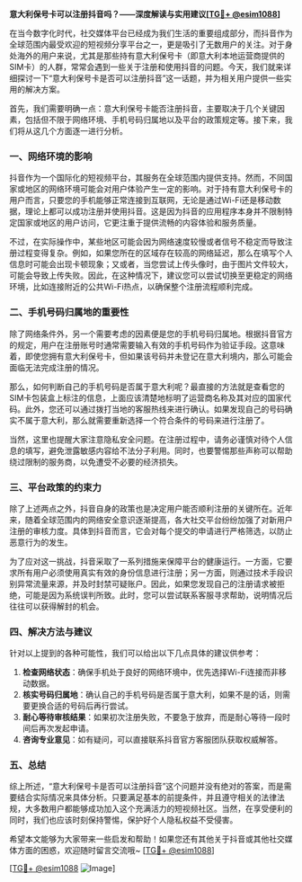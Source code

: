 **意大利保号卡可以注册抖音吗？——深度解读与实用建议[[TG💪+ @esim1088](https://t.me/s/esim1088)]**

在当今数字化时代，社交媒体平台已经成为我们生活的重要组成部分，而抖音作为全球范围内最受欢迎的短视频分享平台之一，更是吸引了无数用户的关注。对于身处海外的用户来说，尤其是那些持有意大利保号卡（即意大利本地运营商提供的SIM卡）的人群，常常会遇到一些关于注册和使用抖音的问题。今天，我们就来详细探讨一下“意大利保号卡是否可以注册抖音”这一话题，并为相关用户提供一些实用的解决方案。

首先，我们需要明确一点：意大利保号卡能否注册抖音，主要取决于几个关键因素，包括但不限于网络环境、手机号码归属地以及平台的政策规定等。接下来，我们将从这几个方面逐一进行分析。

### 一、网络环境的影响

抖音作为一个国际化的短视频平台，其服务在全球范围内提供支持。然而，不同国家或地区的网络环境可能会对用户体验产生一定的影响。对于持有意大利保号卡的用户而言，只要您的手机能够正常连接到互联网，无论是通过Wi-Fi还是移动数据，理论上都可以成功注册并使用抖音。这是因为抖音的应用程序本身并不限制特定国家或地区的用户访问，它更注重于提供流畅的内容体验和服务质量。

不过，在实际操作中，某些地区可能会因为网络速度较慢或者信号不稳定而导致注册过程变得复杂。例如，如果您所在的区域存在较高的网络延迟，那么在填写个人信息时可能会出现卡顿现象；又或者，当您尝试上传头像时，由于图片文件较大，可能会导致上传失败。因此，在这种情况下，建议您可以尝试切换至更稳定的网络环境，比如连接附近的公共Wi-Fi热点，以确保整个注册流程顺利完成。

### 二、手机号码归属地的重要性

除了网络条件外，另一个需要考虑的因素便是您的手机号码归属地。根据抖音官方的规定，用户在注册账号时通常需要输入有效的手机号码作为验证手段。这意味着，即使您拥有意大利保号卡，但如果该号码并未登记在意大利境内，那么可能会面临无法完成注册的情况。

那么，如何判断自己的手机号码是否属于意大利呢？最直接的方法就是查看您的SIM卡包装盒上标注的信息，上面应该清楚地标明了运营商名称及其对应的国家代码。此外，您还可以通过拨打当地的客服热线来进行确认。如果发现自己的号码确实不属于意大利，那么就需要重新选择一个符合条件的号码来进行注册了。

当然，这里也提醒大家注意隐私安全问题。在注册过程中，请务必谨慎对待个人信息的填写，避免泄露敏感内容给不法分子利用。同时，也要警惕那些声称可以帮助绕过限制的服务商，以免遭受不必要的经济损失。

### 三、平台政策的约束力

除了上述两点之外，抖音自身的政策也是决定用户能否顺利注册的关键所在。近年来，随着全球范围内的网络安全意识逐渐提高，各大社交平台纷纷加强了对新用户注册的审核力度。具体到抖音而言，它会对每个提交的申请进行严格筛选，以防止恶意行为的发生。

为了应对这一挑战，抖音采取了一系列措施来保障平台的健康运行。一方面，它要求所有用户必须使用真实有效的身份信息进行注册；另一方面，则通过技术手段识别异常流量来源，并及时封禁可疑账户。因此，如果您发现自己的注册请求被拒绝，可能是因为系统误判所致。此时，您可以尝试联系客服寻求帮助，说明情况后往往可以获得解封的机会。

### 四、解决方法与建议

针对以上提到的各种可能性，我们可以给出以下几点具体的建议供参考：

1. **检查网络状态**：确保手机处于良好的网络环境中，优先选择Wi-Fi连接而非移动数据。
2. **核实号码归属地**：确认自己的手机号码是否属于意大利，如果不是的话，则需要更换合适的号码后再行尝试。
3. **耐心等待审核结果**：如果初次注册失败，不要急于放弃，而是耐心等待一段时间后再次发起申请。
4. **咨询专业意见**：如有疑问，可以直接联系抖音官方客服团队获取权威解答。

### 五、总结

综上所述，“意大利保号卡是否可以注册抖音”这个问题并没有绝对的答案，而是需要结合实际情况来具体分析。只要满足基本的前提条件，并且遵守相关的法律法规，大多数用户都能够成功加入这个充满活力的短视频社区。当然，在享受便利的同时，我们也应该时刻保持警惕，保护好个人隐私权益不受侵害。

希望本文能够为大家带来一些启发和帮助！如果您还有其他关于抖音或其他社交媒体方面的困惑，欢迎随时留言交流哦~ [[TG💪+ @esim1088](https://t.me/s/esim1088)] 

[[TG💪+ @esim1088](https://t.me/s/esim1088) ![Image](https://i.postimg.cc/4NQfJmqS/Snipaste-2025-05-13-00-14-12.png)]